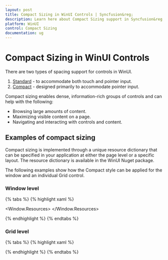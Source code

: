 ```yaml
---
layout: post
title: Compact Sizing in WinUI Controls | Syncfusion&reg;
description: Learn here about Compact Sizing support in Syncfusion&reg; WinUI Project Reunion controls and more details. 
platform: WinUI
control: Compact Sizing
documentation: ug
---
```


# Compact Sizing in WinUI Controls

There are two types of spacing support for controls in WinUI.
1. [Standard](https://docs.microsoft.com/en-us/windows/apps/design/style/spacing#fluent-standard-sizing) - to accommodate both touch and pointer input.
2. [Compact](https://docs.microsoft.com/en-us/windows/apps/design/style/spacing#fluent-compact-sizing) - designed primarily to accommodate pointer input.

Compact sizing enables dense, information-rich groups of controls and can help with the following:
* Browsing large amounts of content.
* Maximizing visible content on a page.
* Navigating and interacting with controls and content.

## Examples of compact sizing

Compact sizing is implemented through a unique resource dictionary that can be specified in your application at either the page level or a specific layout. The resource dictionary is available in the WinUI Nuget package.

The following examples show how the Compact style can be applied for the window and an individual Grid control.

### Window level

{% tabs %}
{% highlight xaml %}

<Window.Resources>
      <ResourceDictionary Source="ms-appx:///Microsoft.UI.Xaml/DensityStyles/Compact.xaml" />
      <ResourceDictionary Source="ms-appx:///Syncfusion.Core.WinUI/Themes/DensityStyles/Compact.xaml" />
</Window.Resources>

{% endhighlight %}
{% endtabs %}

### Grid level

{% tabs %}
{% highlight xaml %}

<Grid>
    <Grid.Resources>
        <ResourceDictionary Source="ms-appx:///Microsoft.UI.Xaml/DensityStyles/Compact.xaml" />
        <ResourceDictionary Source="ms-appx:///Syncfusion.Core.WinUI/Themes/DensityStyles/Compact.xaml" />
    </Grid.Resources>
</Grid>

{% endhighlight %}
{% endtabs %}